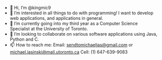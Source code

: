 - 👋 Hi, I’m @kingmic9
- 👀 I’m interested in all things to do with programming! I want to develop web applications, and applications in general. 
- 🌱 I’m currently going into my third year as a Computer Science Specialist at the University of Toronto.
- 💞️ I’m looking to collaborate on various software applications using Java, Python and C. 
- 📫 How to reach me: Email: sendtomichaeljas@gmail.com or michael.jasinski@mail.utoronto.ca
                       Cell: (1) 647-639-9083
<!---
kingmic9/kingmic9 is a ✨ special ✨ repository because its `README.md` (this file) appears on your GitHub profile.
You can click the Preview link to take a look at your changes.
--->
